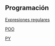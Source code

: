 ## Programación

[Expresiones regulares](./regex/resumen.md)

[POO](./POO_general/README.md)

[PY](./python/index.md)